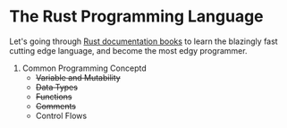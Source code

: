 # The Rust Programming Language
Let's going through [Rust documentation books](https://doc.rust-lang.org/book/) to learn the blazingly fast cutting edge language, and become the most edgy programmer.

1. Common Programming Conceptd
    - ~~Variable and Mutability~~
    - ~~Data Types~~
    - ~~Functions~~
    - ~~Comments~~
    - Control Flows

